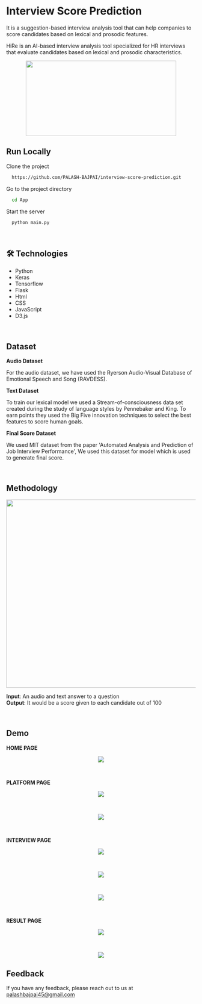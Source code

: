 
# Interview Score Prediction

It is a suggestion-based interview analysis tool that can help companies
to score candidates based on lexical and prosodic features.

HiRe is an AI-based interview analysis tool specialized for HR interviews that evaluate candidates based on lexical and prosodic characteristics. 

<p align="center">
  <img src="Screenshots/0.logo.png/" width="400" height="200" >
</p>

## Run Locally

Clone the project

```bash
  https://github.com/PALASH-BAJPAI/interview-score-prediction.git
```

Go to the project directory

```bash
  cd App
```

Start the server

```bash
  python main.py
```

<br/>

## 🛠 Technologies
<ul>
  <li>Python</li>
  <li>Keras</li>
  <li>Tensorflow</li>
  <li>Flask</li>
  <li>Html</li>
  <li>CSS</li>
  <li>JavaScript</li>
  <li>D3.js</li>
</ul>

<br/>

## Dataset

**Audio Dataset**

For the audio dataset, we have used the Ryerson Audio-Visual Database of Emotional Speech and Song (RAVDESS). 

**Text Dataset**

To train our lexical model we used a Stream-of-consciousness data set created during the study of language styles by Pennebaker and King. 
To earn points they used the Big Five innovation techniques to select the best features to score human goals.  


**Final Score Dataset**

We used MIT dataset from the paper 'Automated Analysis and Prediction of Job
Interview Performance', We used this dataset for model which is used to generate final score.


<br/>

## Methodology

<p align="center">
  <img src="Screenshots/8.Methodology.png/" width="600" height="500" >
</p>


**Input**: An audio and text answer to a question <br/>
**Output**: It would be a score given to each candidate out of 100


<br/>

## Demo

**HOME PAGE**
<p align="center">
  <img src="Screenshots/1.Home.png/" >
</p>

<br/>

**PLATFORM PAGE**
<p align="center">
  <img src="Screenshots/2.Platform_1.png/" >
</p>

<br/>

<p align="center">
  <img src="Screenshots/3.Platform_2.png/" >
</p>


<br/>

**INTERVIEW PAGE**
<p align="center">
  <img src="Screenshots/4.Score_1.png/" >
</p>

<br/>

<p align="center">
  <img src="Screenshots/5.Score_2.png/" >
</p>

<br/>

<p align="center">
  <img src="Screenshots/6.Score_3.png/" >
</p>

<br/>

**RESULT PAGE**
<p align="center">
  <img src="Screenshots/7.Result_1.png/" >
</p>

<br/>

<p align="center">
  <img src="Screenshots/8.Result_2.png/" >
</p>



## Feedback

If you have any feedback, please reach out to us at palashbajpai45@gmail.com

